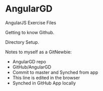 # AngularGD
AngularJS Exercise Files

Getting to know Github.

Directory Setup.

Notes to myself as a GitNewbie:
- AngularGD repo
- GitHub/AngularGD
- Commit to master and Synched from app
- This line is edited in the browser
- Synched in GitHub App locally